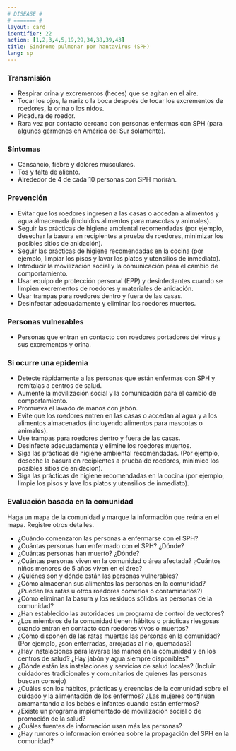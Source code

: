 ```yaml
---
# DISEASE #
# ======= #
layout: card
identifier: 22
action: [1,2,3,4,5,19,29,34,38,39,43]
title: Síndrome pulmonar por hantavirus (SPH)
lang: sp
---
```


### Transmisión

- Respirar orina y excrementos (heces) que se agitan en el aire.
- Tocar los ojos, la nariz o la boca después de tocar los excrementos de roedores, la orina o los nidos.
- Picadura de roedor.
- Rara vez por contacto cercano con personas enfermas con SPH (para algunos gérmenes en América del Sur solamente).

### Síntomas

- Cansancio, fiebre y dolores musculares.
- Tos y falta de aliento.
- Alrededor de 4 de cada 10 personas con SPH morirán.

### Prevención

- Evitar que los roedores ingresen a las casas o accedan a alimentos y agua almacenada (incluidos alimentos para mascotas y animales).
- Seguir las prácticas de higiene ambiental recomendadas (por ejemplo, desechar la basura en recipientes a prueba de roedores, minimizar los posibles sitios de anidación).
- Seguir las prácticas de higiene recomendadas en la cocina (por ejemplo, limpiar los pisos y lavar los platos y utensilios de inmediato).
- Introducir la movilización social y la comunicación para el cambio de comportamiento.
- Usar equipo de protección personal (EPP) y desinfectantes cuando se limpien excrementos de roedores y materiales de anidación.
- Usar trampas para roedores dentro y fuera de las casas.
- Desinfectar adecuadamente y eliminar los roedores muertos.

### Personas vulnerables

- Personas que entran en contacto con roedores portadores del virus y sus excrementos y orina.

### Si ocurre una epidemia

- Detecte rápidamente a las personas que están enfermas con SPH y remítalas a centros de salud.
- Aumente la movilización social y la comunicación para el cambio de comportamiento.
- Promueva el lavado de manos con jabón.
- Evite que los roedores entren en las casas o accedan al agua y a los alimentos almacenados (incluyendo alimentos para mascotas o animales).
- Use trampas para roedores dentro y fuera de las casas.
- Desinfecte adecuadamente y elimine los roedores muertos.
- Siga las prácticas de higiene ambiental recomendadas. (Por ejemplo, deseche la basura en recipientes a prueba de roedores, minimice los posibles sitios de anidación).
- Siga las prácticas de higiene recomendadas en la cocina (por ejemplo, limpie los pisos y lave los platos y utensilios de inmediato).

### Evaluación basada en la comunidad

Haga un mapa de la comunidad y marque la información que reúna en el mapa. Registre otros detalles.
- ¿Cuándo comenzaron las personas a enfermarse con el SPH?
- ¿Cuántas personas han enfermado con el SPH? ¿Dónde?
- ¿Cuántas personas han muerto? ¿Dónde?
- ¿Cuántas personas viven en la comunidad o área afectada? ¿Cuántos niños menores de 5 años viven en el área?
- ¿Quiénes son y dónde están las personas vulnerables?
- ¿Cómo almacenan sus alimentos las personas en la comunidad? ¿Pueden las ratas u otros roedores comerlos o contaminarlos?)
- ¿Cómo eliminan la basura y los residuos sólidos las personas de la comunidad?
- ¿Han establecido las autoridades un programa de control de vectores?
- ¿Los miembros de la comunidad tienen hábitos o prácticas riesgosas cuando entran en contacto con roedores vivos o muertos?
- ¿Cómo disponen de las ratas muertas las personas en la comunidad? (Por ejemplo, ¿son enterradas, arrojadas al río, quemadas?)
- ¿Hay instalaciones para lavarse las manos en la comunidad y en los centros de salud? ¿Hay jabón y agua siempre disponibles?
- ¿Dónde están las instalaciones y servicios de salud locales? (Incluir cuidadores tradicionales y comunitarios de quienes las personas buscan consejo)
- ¿Cuáles son los hábitos, prácticas y creencias de la comunidad sobre el cuidado y la alimentación de los enfermos? ¿Las mujeres continúan amamantando a los bebés e infantes cuando están enfermos?
- ¿Existe un programa implementado de movilización social o de promoción de la salud?
- ¿Cuáles fuentes de información usan más las personas?
- ¿Hay rumores o información errónea sobre la propagación del SPH en la comunidad?
